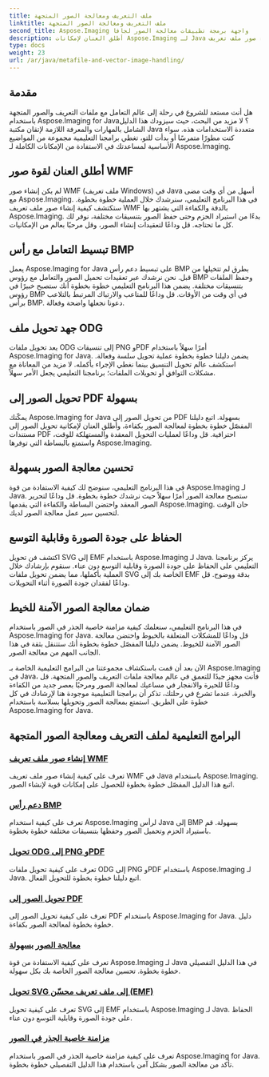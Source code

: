 ```yaml
---
title: ملف التعريف ومعالجة الصور المتجهة
linktitle: ملف التعريف ومعالجة الصور المتجهة
second_title: Aspose.Imaging واجهة برمجة تطبيقات معالجة الصور لجافا
description: أطلق العنان لإمكانات Aspose.Imaging لـ Java من خلال برامجنا التعليمية خطوة بخطوة. يمكنك إنشاء صور ملف تعريف WMF والتعامل مع رؤوس BMP والمزيد بسهولة.
type: docs
weight: 23
url: /ar/java/metafile-and-vector-image-handling/
---
```

## مقدمة

هل أنت مستعد للشروع في رحلة إلى عالم التعامل مع ملفات التعريف والصور المتجهة باستخدام Aspose.Imaging for Java؟ لا مزيد من البحث، حيث سيزودك هذا الدليل الشامل بالمهارات والمعرفة اللازمة لإتقان مكتبة Java متعددة الاستخدامات هذه. سواء كنت مطورًا متمرسًا أو بدأت للتو، تغطي برامجنا التعليمية مجموعة من المواضيع الأساسية لمساعدتك في الاستفادة من الإمكانات الكاملة لـ Aspose.Imaging.

## أطلق العنان لقوة صور WMF

لم يكن إنشاء صور WMF (ملف تعريف Windows) في Java أسهل من أي وقت مضى مع Aspose.Imaging. في هذا البرنامج التعليمي، سنرشدك خلال العملية خطوة بخطوة. ستكتشف كيفية إنشاء صور ملف تعريف WMF بالدقة والكفاءة التي يشتهر بها Aspose.Imaging. بدءًا من استيراد الحزم وحتى حفظ الصور بتنسيقات مختلفة، نوفر لك كل ما تحتاجه. قل وداعًا لتعقيدات إنشاء الصور، وقل مرحبًا بعالم من الإمكانيات.

## تبسيط التعامل مع رأس BMP

يعمل Aspose.Imaging for Java على تبسيط دعم رأس BMP بطرق لم تتخيلها من قبل. نحن نرشدك عبر تعقيدات تحميل الصور والتعامل مع رؤوس BMP وحفظ الملفات بتنسيقات مختلفة. يضمن هذا البرنامج التعليمي خطوة بخطوة أنك ستصبح خبيرًا في رؤوس BMP في أي وقت من الأوقات. قل وداعًا للمتاعب والارتباك المرتبط بالتلاعب برأس BMP. دعونا نجعلها واضحة وفعالة.

## جهد تحويل ملف ODG

يعد تحويل ملفات ODG إلى تنسيقات PNG وPDF أمرًا سهلاً باستخدام Aspose.Imaging for Java. يضمن دليلنا خطوة بخطوة عملية تحويل سلسة وفعالة. استكشف عالم تحويل التنسيق بينما نغطي الإجراء بأكمله. لا مزيد من المعاناة مع مشكلات التوافق أو تحويلات الملفات؛ برنامجنا التعليمي يجعل الأمر سهلاً.

## تحويل الصور إلى PDF بسهولة

يمكّنك Aspose.Imaging for Java من تحويل الصور إلى PDF بسهولة. اتبع دليلنا المفصّل خطوة بخطوة لمعالجة الصور بكفاءة، وأطلق العنان لإمكانية تحويل الصور إلى مستندات PDF احترافية. قل وداعًا لعمليات التحويل المعقدة والمستهلكة للوقت، واستمتع بالبساطة التي توفرها Aspose.Imaging.

## تحسين معالجة الصور بسهولة

في هذا البرنامج التعليمي، سنوضح لك كيفية الاستفادة من قوة Aspose.Imaging لـ Java. ستصبح معالجة الصور أمرًا سهلاً حيث نرشدك خطوة بخطوة. قل وداعًا لتحرير الصور المعقد واحتضن البساطة والكفاءة التي يقدمها Aspose.Imaging. حان الوقت لتحسين سير عمل معالجة الصور لديك.

## الحفاظ على جودة الصورة وقابلية التوسع

اكتشف فن تحويل SVG إلى EMF باستخدام Aspose.Imaging لـ Java. يركز برنامجنا التعليمي على الحفاظ على جودة الصورة وقابلية التوسع دون عناء. سنقوم بإرشادك خلال العملية بأكملها، مما يضمن تحويل ملفات SVG الخاصة بك إلى EMF بدقة ووضوح. قل وداعًا لفقدان جودة الصورة أثناء التحويلات.

## ضمان معالجة الصور الآمنة للخيط

في هذا البرنامج التعليمي، سنعلمك كيفية مزامنة خاصية الجذر في الصور باستخدام Aspose.Imaging for Java. قل وداعًا للمشكلات المتعلقة بالخيوط واحتضن معالجة الصور الآمنة للخيوط. يضمن دليلنا المفصّل خطوة بخطوة أنك ستتنقل بثقة في هذا الجانب المهم من معالجة الصور.

الآن بعد أن قمت باستكشاف مجموعتنا من البرامج التعليمية الخاصة بـ Aspose.Imaging في Java، فأنت مجهز جيدًا للتعمق في عالم معالجة ملفات التعريف والصور المتجهة. قل وداعًا للحيرة والانفجار في مساعيك لمعالجة الصور ومرحبًا بعصر جديد من الكفاءة والخبرة. عندما تشرع في رحلتك، تذكر أن برامجنا التعليمية موجودة هنا لإرشادك في كل خطوة على الطريق. استمتع بمعالجة الصور وتحويلها بسلاسة باستخدام Aspose.Imaging for Java.
## البرامج التعليمية لملف التعريف ومعالجة الصور المتجهة
### [إنشاء صور ملف تعريف WMF](./generate-wmf-metafile-images/)
تعرف على كيفية إنشاء صور ملف تعريف WMF في Java باستخدام Aspose.Imaging. اتبع هذا الدليل المفصّل خطوة بخطوة للحصول على إمكانات قوية لإنشاء الصور.
### [دعم رأس BMP](./bmp-header-support/)
تعرف على كيفية استخدام Aspose.Imaging لرأس Java إلى BMP بسهولة. قم باستيراد الحزم وتحميل الصور وحفظها بتنسيقات مختلفة خطوة بخطوة.
### [تحويل ODG إلى PNG وPDF](./odg-file-format-support/)
تعرف على كيفية تحويل ملفات ODG إلى PNG وPDF باستخدام Aspose.Imaging لـ Java. اتبع دليلنا خطوة بخطوة للتحويل الفعال.
### [تحويل الصور إلى PDF](./pdf-dpi-settings-configuration/)
تعرف على كيفية تحويل الصور إلى PDF باستخدام Aspose.Imaging for Java. دليل خطوة بخطوة لمعالجة الصور بكفاءة.
### [معالجة الصور بسهولة](./otg-file-format-support/)
تعرف على كيفية الاستفادة من قوة Aspose.Imaging لـ Java في هذا الدليل التفصيلي خطوة بخطوة. تحسين معالجة الصور الخاصة بك بكل سهولة.
### [تحويل SVG إلى ملف تعريف محسّن (EMF)](./convert-svg-to-enhanced-metafile/)
تعرف على كيفية تحويل SVG إلى EMF باستخدام Aspose.Imaging لـ Java. الحفاظ على جودة الصورة وقابلية التوسع دون عناء.
### [مزامنة خاصية الجذر في الصور](./synchronize-root-property-in-images/)
تعرف على كيفية مزامنة خاصية الجذر في الصور باستخدام Aspose.Imaging for Java. تأكد من معالجة الصور بشكل آمن باستخدام هذا الدليل التفصيلي خطوة بخطوة.